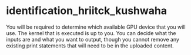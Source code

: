 # identification_hriitck_kushwaha
 You will be required to determine which available GPU device that you will use. The kernel that is executed is up to you. You can decide what the inputs are and what you want to output, though you cannot remove any existing print statements that will need to be in the uploaded content.
